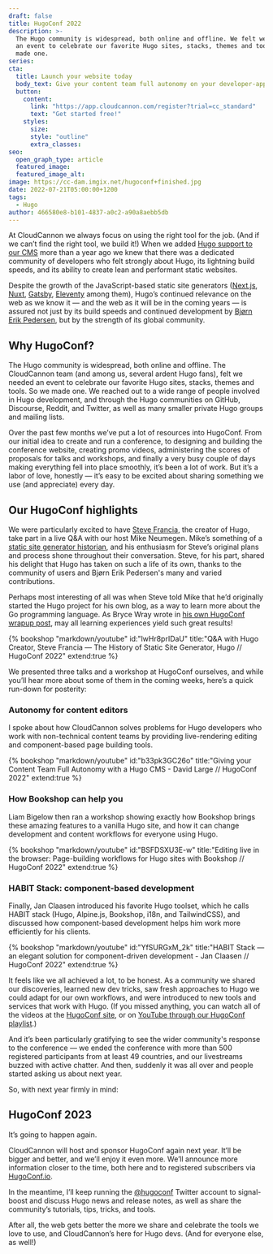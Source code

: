 ```yaml
---
draft: false
title: HugoConf 2022
description: >-
  The Hugo community is widespread, both online and offline. We felt we needed
  an event to celebrate our favorite Hugo sites, stacks, themes and tools. So we
  made one.
series:
cta:
  title: Launch your website today
  body_text: Give your content team full autonomy on your developer-approved tech stack with CloudCannon.
  button:
    content: 
      link: "https://app.cloudcannon.com/register?trial=cc_standard"
      text: "Get started free!"
    styles:
      size:
      style: "outline"
      extra_classes:
seo:
  open_graph_type: article
  featured_image:
  featured_image_alt:
image: https://cc-dam.imgix.net/hugoconf+finished.jpg
date: 2022-07-21T05:00:00+1200
tags:
  - Hugo
author: 466580e8-b101-4837-a0c2-a90a8aebb5db
---
```

At CloudCannon we always focus on using the right tool for the job. (And if we can’t find the right tool, we build it\!) When we added [Hugo support to our CMS](https://cloudcannon.com/hugo-cms/) more than a year ago we knew that there was a dedicated community of developers who felt strongly about Hugo, its lightning build speeds, and its ability to create lean and performant static websites.

Despite the growth of the JavaScript-based static site generators ([Next.js](https://cloudcannon.com/nextjs-cms/), [Nuxt](https://cloudcannon.com/nuxtjs-cms/), [Gatsby](https://cloudcannon.com/gatsby-cms/), [Eleventy](https://cloudcannon.com/eleventy-cms/) among them), Hugo’s continued relevance on the web as we know it — and the web as it will be in the coming years — is assured not just by its build speeds and continued development by [Bj&oslash;rn Erik Pedersen](https://github.com/bep), but by the strength of its global community.

## Why HugoConf?

The Hugo community is widespread, both online and offline. The CloudCannon team (and among us, several ardent Hugo fans), felt we needed an event to celebrate our favorite Hugo sites, stacks, themes and tools. So we made one. We reached out to a wide range of people involved in Hugo development, and through the Hugo communities on GitHub, Discourse, Reddit, and Twitter, as well as many smaller private Hugo groups and mailing lists.

Over the past few months we’ve put a lot of resources into HugoConf. From our initial idea to create and run a conference, to designing and building the conference website, creating promo videos, administering the scores of proposals for talks and workshops, and finally a very busy couple of days making everything fell into place smoothly, it’s been a lot of work. But it’s a labor of love, honestly — it’s easy to be excited about sharing something we use (and appreciate) every day. 

## Our HugoConf highlights

We were particularly excited to have [Steve Francia](https://github.com/spf13), the creator of Hugo, take part in a live Q&A with our host Mike Neumegen. Mike’s something of a [static site generator historian](https://cloudcannon.com/blog/ssg-history-1-before-jekyll/), and his enthusiasm for Steve’s original plans and process shone throughout their conversation. Steve, for his part, shared his delight that Hugo has taken on such a life of its own, thanks to the community of users and Bj&oslash;rn Erik Pedersen's many and varied contributions.

Perhaps most interesting of all was when Steve told Mike that he’d originally started the Hugo project for his own blog, as a way to learn more about the Go programming language. As Bryce Wray wrote in [his own HugoConf wrapup post](https://www.brycewray.com/posts/2022/07/impressions-hugoconf-2022/), may all learning experiences yield such great results\!

{% bookshop "markdown/youtube" id:"lwHr8prIDaU" title:"Q&A with Hugo Creator, Steve Francia — The History of Static Site Generator, Hugo // HugoConf 2022" extend:true %}

We presented three talks and a workshop at HugoConf ourselves, and while
you’ll hear more about some of them in the coming weeks, here’s a quick
run-down for posterity:

### Autonomy for content editors

I spoke about how CloudCannon solves problems for Hugo developers who work
with non-technical content teams by providing live-rendering editing and
component-based page building tools.

{% bookshop "markdown/youtube" id:"b33pk3GC26o" title:"Giving your Content Team Full Autonomy with a Hugo CMS - David Large // HugoConf 2022" extend:true %}

### How Bookshop can help you

Liam Bigelow then ran a workshop showing exactly how Bookshop brings these
amazing features to a vanilla Hugo site, and how it can change development
and content workflows for everyone using Hugo.

{% bookshop "markdown/youtube" id:"BSFDSXU3E-w" title:"Editing live in the browser: Page-building workflows for Hugo sites with Bookshop // HugoConf 2022" extend:true %}

### HABIT Stack: component-based development

Finally, Jan Claasen introduced his favorite Hugo toolset, which he calls
HABIT stack (Hugo, Alpine.js, Bookshop, i18n, and TailwindCSS), and
discussed how component-based development helps him work more efficiently
for his clients.

{% bookshop "markdown/youtube" id:"YfSURGxM_2k" title:"HABIT Stack — an elegant solution for component-driven development - Jan Claasen // HugoConf 2022" extend:true %}

It feels like we all achieved a lot, to be honest. As a community we
shared our discoveries, learned new dev tricks, saw fresh approaches to
Hugo we could adapt for our own workflows, and were introduced to new
tools and services that work with Hugo. (If you missed anything, you can
watch all of the videos at the [HugoConf site](https://hugoconf.io), or on [YouTube through our HugoConf
playlist](https://www.youtube.com/playlist?list=PLrxYIq_0LFJcU9FQHt5FDpb90D_Tpzopw).) 

And it’s been particularly gratifying to see the wider community's
response to the conference — we ended the conference with more than 500
registered participants from at least 49 countries, and our livestreams
buzzed with active chatter. And then, suddenly it was all over and people
started asking us about next year.

So, with next year firmly in mind:

## HugoConf 2023

It’s going to happen again.

CloudCannon will host and sponsor HugoConf again next year. It’ll be
bigger and better, and we’ll enjoy it even more. We’ll announce more
information closer to the time, both here and to registered subscribers
via [HugoConf.io](http://HugoConf.io).

In the meantime, I’ll keep running the
[@hugoconf](https://twitter.com/hugoconf)  Twitter account to signal-boost and discuss Hugo news and
release notes, as well as share the community’s tutorials, tips, tricks,
and tools.

After all, the web gets better the more we share and celebrate the tools
we love to use, and CloudCannon’s here for Hugo devs. (And for everyone
else, as well\!)
